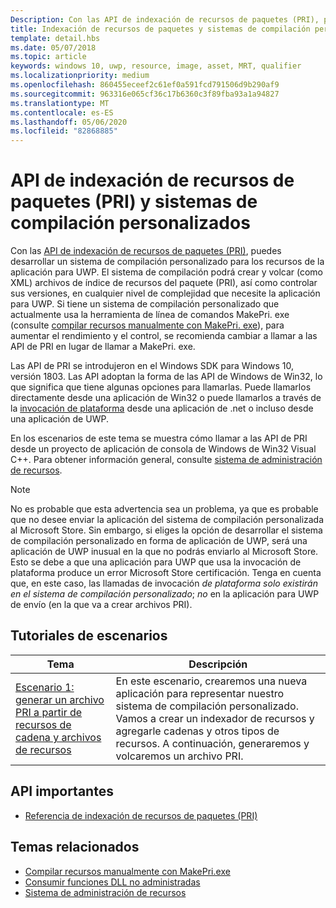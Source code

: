 ```yaml
---
Description: Con las API de indexación de recursos de paquetes (PRI), puedes desarrollar un sistema de compilación personalizado para los recursos de la aplicación para UWP. El sistema de compilación podrá crear, versionar y volcar archivos PRI para cualquier nivel de complejidad que necesite tu aplicación para UWP.
title: Indexación de recursos de paquetes y sistemas de compilación personalizados
template: detail.hbs
ms.date: 05/07/2018
ms.topic: article
keywords: windows 10, uwp, resource, image, asset, MRT, qualifier
ms.localizationpriority: medium
ms.openlocfilehash: 860455eceef2c61ef0a591fcd791506d9b290af9
ms.sourcegitcommit: 963316e065cf36c17b6360c3f89fba93a1a94827
ms.translationtype: MT
ms.contentlocale: es-ES
ms.lasthandoff: 05/06/2020
ms.locfileid: "82868885"
---
```

# <a name="package-resource-indexing-pri-apis-and-custom-build-systems"></a>API de indexación de recursos de paquetes (PRI) y sistemas de compilación personalizados
Con las [API de indexación de recursos de paquetes (PRI)](https://docs.microsoft.com/windows/desktop/menurc/pri-indexing-reference), puedes desarrollar un sistema de compilación personalizado para los recursos de la aplicación para UWP. El sistema de compilación podrá crear y volcar (como XML) archivos de índice de recursos del paquete (PRI), así como controlar sus versiones, en cualquier nivel de complejidad que necesite la aplicación para UWP. Si tiene un sistema de compilación personalizado que actualmente usa la herramienta de línea de comandos MakePri. exe (consulte [compilar recursos manualmente con MakePri. exe](makepri-exe-command-options.md)), para aumentar el rendimiento y el control, se recomienda cambiar a llamar a las API de PRI en lugar de llamar a MakePri. exe.

Las API de PRI se introdujeron en el Windows SDK para Windows 10, versión 1803. Las API adoptan la forma de las API de Windows de Win32, lo que significa que tiene algunas opciones para llamarlas. Puede llamarlos directamente desde una aplicación de Win32 o puede llamarlos a través de la [invocación de plataforma](/dotnet/framework/interop/consuming-unmanaged-dll-functions?branch=live) desde una aplicación de .net o incluso desde una aplicación de UWP.

En los escenarios de este tema se muestra cómo llamar a las API de PRI desde un proyecto de aplicación de consola de Windows de Win32 Visual C++. Para obtener información general, consulte [sistema de administración de recursos](resource-management-system.md).

> [!NOTE]
> No es probable que esta advertencia sea un problema, ya que es probable que no desee enviar la aplicación del sistema de compilación personalizada al Microsoft Store. Sin embargo, si eliges la opción de desarrollar el sistema de compilación personalizado en forma de aplicación de UWP, será una aplicación de UWP inusual en la que no podrás enviarlo al Microsoft Store. Esto se debe a que una aplicación para UWP que usa la invocación de plataforma produce un error Microsoft Store certificación. Tenga en cuenta que, en este caso, las llamadas de invocación *de plataforma solo existirán en el sistema de compilación personalizado*; *no* en la aplicación para UWP de envío (en la que va a crear archivos PRI).

## <a name="scenario-walkthroughs"></a>Tutoriales de escenarios
|Tema|Descripción|
|-|-|
|[Escenario 1: generar un archivo PRI a partir de recursos de cadena y archivos de recursos](pri-apis-scenario-1.md)|En este escenario, crearemos una nueva aplicación para representar nuestro sistema de compilación personalizado. Vamos a crear un indexador de recursos y agregarle cadenas y otros tipos de recursos. A continuación, generaremos y volcaremos un archivo PRI.|

## <a name="important-apis"></a>API importantes
* [Referencia de indexación de recursos de paquetes (PRI)](https://docs.microsoft.com/windows/desktop/menurc/pri-indexing-reference)

## <a name="related-topics"></a>Temas relacionados
* [Compilar recursos manualmente con MakePri.exe](makepri-exe-command-options.md)
* [Consumir funciones DLL no administradas](/dotnet/framework/interop/consuming-unmanaged-dll-functions?branch=live)
* [Sistema de administración de recursos](resource-management-system.md)
